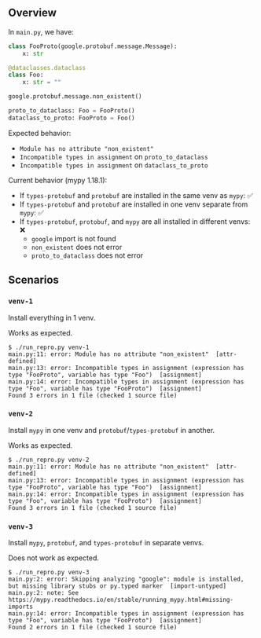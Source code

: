 ## Overview

In `main.py`, we have:

```py
class FooProto(google.protobuf.message.Message):
    x: str

@dataclasses.dataclass
class Foo:
    x: str = ""

google.protobuf.message.non_existent()

proto_to_dataclass: Foo = FooProto()
dataclass_to_proto: FooProto = Foo()
```

Expected behavior:
* `Module has no attribute "non_existent"`
* `Incompatible types in assignment` on `proto_to_dataclass`
* `Incompatible types in assignment` on `dataclass_to_proto`

Current behavior (mypy 1.18.1):
* If `types-protobuf` and `protobuf` are installed in the same venv as `mypy`: :white_check_mark:
* If `types-protobuf` and `protobuf` are installed in one venv separate from `mypy`: :white_check_mark:
* If `types-protobuf`, `protobuf`, and `mypy` are all installed in different venvs: :x:
    * `google` import is not found
    * `non_existent` does not error
    * `proto_to_dataclass` does not error

## Scenarios

### `venv-1`

Install everything in 1 venv.

Works as expected.

```console
$ ./run_repro.py venv-1
main.py:11: error: Module has no attribute "non_existent"  [attr-defined]
main.py:13: error: Incompatible types in assignment (expression has type "FooProto", variable has type "Foo")  [assignment]
main.py:14: error: Incompatible types in assignment (expression has type "Foo", variable has type "FooProto")  [assignment]
Found 3 errors in 1 file (checked 1 source file)
```

### `venv-2`

Install `mypy` in one venv and `protobuf`/`types-protobuf` in another.

Works as expected.

```console
$ ./run_repro.py venv-2
main.py:11: error: Module has no attribute "non_existent"  [attr-defined]
main.py:13: error: Incompatible types in assignment (expression has type "FooProto", variable has type "Foo")  [assignment]
main.py:14: error: Incompatible types in assignment (expression has type "Foo", variable has type "FooProto")  [assignment]
Found 3 errors in 1 file (checked 1 source file)
```

### `venv-3`

Install `mypy`, `protobuf`, and `types-protobuf` in separate venvs.

Does not work as expected.

```console
$ ./run_repro.py venv-3
main.py:2: error: Skipping analyzing "google": module is installed, but missing library stubs or py.typed marker  [import-untyped]
main.py:2: note: See https://mypy.readthedocs.io/en/stable/running_mypy.html#missing-imports
main.py:14: error: Incompatible types in assignment (expression has type "Foo", variable has type "FooProto")  [assignment]
Found 2 errors in 1 file (checked 1 source file)
```
